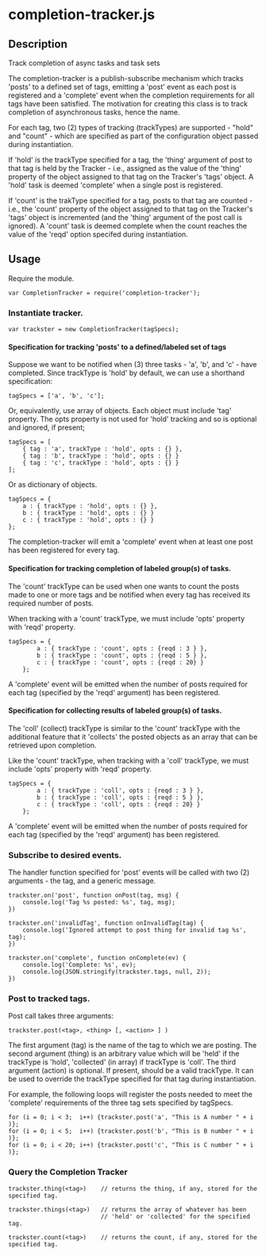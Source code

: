 # completion-tracker.js

## Description

Track completion of async tasks and task sets

The completion-tracker is a publish-subscribe mechanism which tracks
'posts' to a defined set of tags, emitting a 'post' event as each post
is registered and a 'complete' event when the completion requirements
for all tags have been satisfied.  The motivation for creating this
class is to track completion of asynchronous tasks, hence the name.

For each tag, two (2) types of tracking (trackTypes) are supported -
"hold" and "count" - which are specified as part of the configuration
object passed during instantiation.

If 'hold' is the trackType specified for a tag, the 'thing' argument
of post to that tag is held by the Tracker - i.e., assigned as the
value of the 'thing' property of the object assigned to that tag on
the Tracker's 'tags' object.  A 'hold' task is deemed 'complete' when
a single post is registered.

If 'count' is the trakType specified for a tag, posts to that tag are
counted - i.e., the 'count' property of the object assigned to that
tag on the Tracker's 'tags' object is incremented (and the 'thing'
argument of the post call is ignored).  A 'count' task is deemed
complete when the count reaches the value of the 'reqd' option
specifed during instantiation.

## Usage

Require the module.

    var CompletionTracker = require('completion-tracker');


### Instantiate tracker.

    var trackster = new CompletionTracker(tagSpecs);

#### Specification for tracking 'posts' to a defined/labeled set of tags

Suppose we want to be notified when (3) three tasks - 'a', 'b',
and 'c' - have completed.  Since trackType is 'hold' by default, we
can use a shorthand specification:

    tagSpecs = ['a', 'b', 'c'];

Or, equivalently, use array of objects.  Each object must include
'tag' property. The opts property is not used for 'hold' tracking and so
is optional and ignored, if present;

    tagSpecs = [
        { tag : 'a', trackType : 'hold', opts : {} },
        { tag : 'b', trackType : 'hold', opts : {} }
        { tag : 'c', trackType : 'hold', opts : {} }
    ];

Or as dictionary of objects.

    tagSpecs = {
        a : { trackType : 'hold', opts : {} },
        b : { trackType : 'hold', opts : {} }
        c : { trackType : 'hold', opts : {} }
    };

The completion-tracker will emit a 'complete' event when at least one
post has been registered for every tag.

#### Specification for tracking completion of labeled group(s) of tasks. 

The 'count' trackType can be used when one wants to count the posts
made to one or more tags and be notified when every tag has received
its required number of posts.

When tracking with a 'count' trackType, we must include 'opts'
property with 'reqd' property.

    tagSpecs = {
            a : { trackType : 'count', opts : {reqd : 3 } },
            b : { trackType : 'count', opts : {reqd : 5 } },
            c : { trackType : 'count', opts : {reqd : 20} }
        };


A 'complete' event will be emitted when the number of posts required
for each tag (specified by the 'reqd' argument) has been registered.

#### Specification for collecting results of labeled group(s) of tasks. 

The 'coll' (collect) trackType is similar to the 'count' trackType
with the additional feature that it 'collects' the posted objects as an
array that can be retrieved upon completion.

Like the 'count' trackType, when tracking with a 'coll' trackType, we
must include 'opts' property with 'reqd' property.

    tagSpecs = {
            a : { trackType : 'coll', opts : {reqd : 3 } },
            b : { trackType : 'coll', opts : {reqd : 5 } },
            c : { trackType : 'coll', opts : {reqd : 20} }
        };


A 'complete' event will be emitted when the number of posts required
for each tag (specified by the 'reqd' argument) has been registered.

### Subscribe to desired events.

The handler function specified for 'post' events will be called with
two (2) arguments - the tag, and a generic message.
    
    trackster.on('post', function onPost(tag, msg) {
        console.log('Tag %s posted: %s', tag, msg);
    })

    trackster.on('invalidTag', function onInvalidTag(tag) {
        console.log('Ignored attempt to post thing for invalid tag %s', tag);
    })

    trackster.on('complete', function onComplete(ev) {
        console.log('Complete: %s', ev);
        console.log(JSON.stringify(trackster.tags, null, 2));
    })

### Post to tracked tags.

Post call takes three arguments:

    trackster.post(<tag>, <thing> [, <action> ] )

The first argument (tag) is the name of the tag to which we are
posting.  The second argument (thing) is an arbitrary value which will
be 'held' if the trackType is 'hold', 'collected' (in array) if
trackType is 'coll'.  The third argument (action) is
optional.  If present, should be a valid trackType.  It can be
used to override the trackType specified for that tag during
instantiation.

For example, the following loops will register the posts needed to
meet the 'complete' requirements of the three tag sets specified by
tagSpecs.

    for (i = 0; i < 3;  i++) {trackster.post('a', "This is A number " + i )};
    for (i = 0; i < 5;  i++) {trackster.post('b', "This is B number " + i )};
    for (i = 0; i < 20; i++) {trackster.post('c', "This is C number " + i )};

### Query the Completion Tracker

    trackster.thing(<tag>)    // returns the thing, if any, stored for the specified tag.

    trackster.things(<tag>)   // returns the array of whatever has been
                              // 'held' or 'collected' for the specified tag.

    trackster.count(<tag>)    // returns the count, if any, stored for the specified tag.

